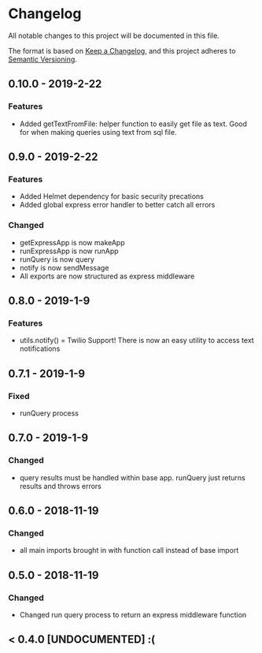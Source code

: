 # Changelog
All notable changes to this project will be documented in this file.

The format is based on [Keep a Changelog](https://keepachangelog.com/en/1.0.0/),
and this project adheres to [Semantic Versioning](https://semver.org/spec/v2.0.0.html).
## 0.10.0 - 2019-2-22
### Features
- Added getTextFromFile: helper function to easily get file as text. Good for when making queries using text from sql file.

## 0.9.0 - 2019-2-22
### Features
- Added Helmet dependency for basic security precations
- Added global express error handler to better catch all errors
### Changed
- getExpressApp is now makeApp
- runExpressApp is now runApp
- runQuery is now query
- notify is now sendMessage
- All exports are now structured as express middleware

## 0.8.0 - 2019-1-9
### Features
- utils.notify() = Twilio Support! There is now an easy utility to access text notifications

## 0.7.1 - 2019-1-9
### Fixed
- runQuery process

## 0.7.0 - 2019-1-9
### Changed
- query results must be handled within base app.  runQuery just returns results and throws errors

## 0.6.0 - 2018-11-19
### Changed
- all main imports brought in with function call instead of base import

## 0.5.0 - 2018-11-19
### Changed
- Changed run query process to return an express middleware function

## < 0.4.0 [UNDOCUMENTED] :(